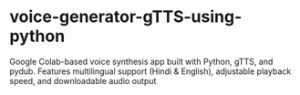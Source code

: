# voice-generator-gTTS-using-python
Google Colab-based voice synthesis app built with Python, gTTS, and pydub. Features multilingual support (Hindi &amp; English), adjustable playback speed, and downloadable audio output
